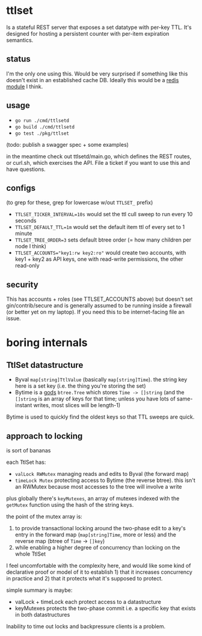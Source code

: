 # ttlset

Is a stateful REST server that exposes a set datatype with per-key TTL. It's designed for hosting a persistent counter with per-item expiration semantics.

## status

I'm the only one using this. Would be very surprised if something like this doesn't exist in an established cache DB. Ideally this would be a [redis module](https://redis.io/docs/modules/) I think.

## usage

- `go run ./cmd/ttlsetd`
- `go build ./cmd/ttlsetd`
- `go test ./pkg/ttlset`

(todo: publish a swagger spec + some examples)

in the meantime check out ttlsetd/main.go, which defines the REST routes, or curl.sh, which exercises the API. File a ticket if you want to use this and have questions.

## configs

(to grep for these, grep for lowercase w/out `TTLSET_` prefix)

- `TTLSET_TICKER_INTERVAL=10s` would set the ttl cull sweep to run every 10 seconds
- `TTLSET_DEFAULT_TTL=1m` would set the default item ttl of every set to 1 minute
- `TTLSET_TREE_ORDER=3` sets default btree order (= how many children per node I think)
- `TTLSET_ACCOUNTS="key1:rw key2:ro"` would create two accounts, with key1 + key2 as API keys, one with read-write permissions, the other read-only

## security

This has accounts + roles (see TTLSET_ACCOUNTS above) but doesn't set gin/contrib/secure and is generally assumed to be running inside a firewall (or better yet on my laptop). If you need this to be internet-facing file an issue.

# boring internals

## TtlSet datastructure

- Byval `map[string]TtlValue` (basically `map[string]Time`). the string key here is a set key (i.e. the thing you're storing the set)
- Bytime is a [gods](https://pkg.go.dev/github.com/emirpasic/gods) `btree.Tree` which stores `Time -> []string` (and the `[]string` is an array of keys for that time; unless you have lots of same-instant writes, most slices will be length-1)

Bytime is used to quickly find the oldest keys so that TTL sweeps are quick.

## approach to locking

is sort of bananas

each TtlSet has:
- `valLock RWMutex` managing reads and edits to Byval (the forward map)
- `timeLock Mutex` protecting access to Bytime (the reverse btree). this isn't an RWMutex because most accesses to the tree will involve a write

plus globally there's `keyMutexes`, an array of mutexes indexed with the `getMutex` function using the hash of the string keys.

the point of the mutex array is:
1. to provide transactional locking around the two-phase edit to a key's entry in the forward map (`map[string]Time`, more or less) and the reverse map (btree of `Time` -> `[]key`)
1. while enabling a higher degree of concurrency than locking on the whole TtlSet

I feel uncomfortable with the complexity here, and would like some kind of declarative proof or model of it to establish 1) that it increases concurrency in practice and 2) that it protects what it's supposed to protect.

simple summary is maybe:
- valLock + timeLock each protect access to a datastructure
- keyMutexes protects the two-phase commit i.e. a specific key that exists in both datastructures

Inability to time out locks and backpressure clients is a problem.
